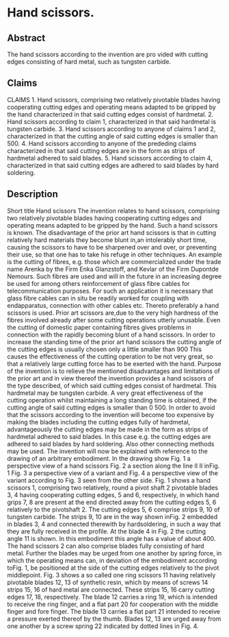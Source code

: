 # Hand scissors.

## Abstract
The hand scissors according to the invention are pro vided with cutting edges consisting of hard metal, such as tungsten carbide.

## Claims
CLAIMS 1. Hand scissors, comprising two relatively pivotable blades having cooperating cutting edges and operating means adapted to be gripped by the hand characterized in that said cutting edges consist of hardmetal. 2. Hand scissors according to claim 1, characterized in that said hardmetal is tungsten carbide. 3. Hand scissors according to anyone of claims 1 and 2, characterized in that the cutting angle of said cutting edges is smaller than 500. 4. Hand scissors according to anyone of the prededing claims characterized in that said cutting edges are in the form as strips of hardmetal adhered to said blades. 5. Hand scissors according to claim 4, characterized in that said cutting edges are adhered to said blades by hard soldering.

## Description
Short title Hand scissors The invention relates to hand scissors, comprising two relatively pivotable blades having cooperating cutting edges and operating means adapted to be gripped by the hand. Such a hand scissors is known. The disadvantage of the prior art hand scissors is that in cutting relatively hard materials they become blunt in,an intolerably short time, causing the scissors to have to be sharpened over and over, or preventing their use, so that one has to take his refuge in other techniques. An example is the cutting of fibres, e.g. those which are commercialized under the trade name Arenka by the Firm Enka Glanzstoff, and Kevlar of the Firm Dupontde Nemours. Such fibres are used and will in the future in an increasing degree be used for among others reinforcement of glass fibre cables for telecommunication purposes. For such an application it is necessary that glass fibre cables can in situ be readily worked for coupling with endapparatus, connection with other cables etc. Thereto preferably a hand scissors is used. Prior art scissors are,due to the very high hardness of the fibres involved already after some cutting operations utterly unusable. Even the cutting of domestic paper containing fibres gives problems in connection with the rapidly becoming blunt of a hand scissors. In order to increase the standing time of the prior art hand scissors the cutting angle of the cutting edges is usually chosen only a little smaller than 900 This causes the effectiveness of the cutting operation to be not very great, so that a relatively large cutting force has to be exerted with the hand. Purpose of the invention is to relieve the mentioned disadvantages and limitations of the prior art and in view thereof the invention provides a hand scissors of the type described, of which said cutting edges consist of hardmetal. This hardmetal may be tungsten carbide. A very great effectiveness of the cutting operation whilst maintaining a long standing time is obtained, if the cutting angle of said cutting edges is smaller than 0 500. In order to avoid that the scissors according to the invention will become too expensive by making the blades including the cutting edges fully of hardmetal, advantageously the cutting edges may be made in the form as strips of hardmetal adhered to said blades. In this case e.g. the cutting edges are adhered to said blades by hard soldering. Also other connecting methods may be used. The invention will now be explained with reference to the drawing of an arbitrary embodiment. In the drawing show Fig. 1 a perspective view of a hand scissors Fig. 2 a section along the line II II inFig. 1 Fig. 3 a perspective view of a variant and Fig. 4 a perspective view of the variant according to Fig. 3 seen from the other side. Fig. 1 shows a hand scissors 1, comprising two relatively, round a pivot shaft 2 pivotable blades 3, 4 having cooperating cutting edges, 5 and 6, respectively, in which hand grips 7, 8 are present at the end directed away from the cutting edges 5, 6 relatively to the pivotshaft 2. The cutting edges 5, 6 comprise strips 9, 10 of tungsten carbide. The strips 9, 10 are in the way shown inFig. 2 embedded in blades 3, 4 and connected therewith by hardsoldering, in such a way that they are fully received in the profile. At the blade 4 in Fig. 2 the cutting angle 11 is shown. In this embodiment this angle has a value of about 400. The hand scissors 2 can also comprise blades fully consisting of hard metal. Further the blades may be urged from one another by spring force, in which the operating means can, in deviation of the embodiment according toFig. 1, be positioned at the side of the cutting edges relatively to the pivot middlepoint. Fig. 3 shows a so called one ring scissors 11 having relatively pivotable blades 12, 13 of synthetic resin, which by means of screws 14 strips 15, 16 of hard metal are connected. These strips 15, 16 carry cutting edges 17, 18, respectively. The blade 12 carries a ring 19, which is intended to receive the ring finger, and a flat part 20 for cooperation with the middle finger and fore finger. The blade 13 carries a flat part 21 intended to receive a pressure exerted thereof by the thumb. Blades 12, 13 are urged away from one another by a screw spring 22 indicated by dotted lines in Fig. 4.